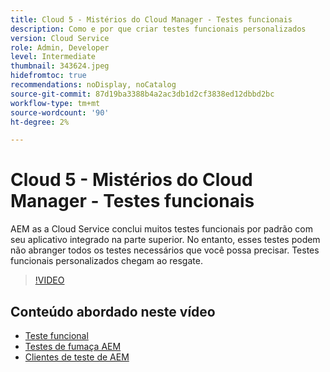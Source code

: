```yaml
---
title: Cloud 5 - Mistérios do Cloud Manager - Testes funcionais
description: Como e por que criar testes funcionais personalizados
version: Cloud Service
role: Admin, Developer
level: Intermediate
thumbnail: 343624.jpeg
hidefromtoc: true
recommendations: noDisplay, noCatalog
source-git-commit: 87d19ba3388b4a2ac3db1d2cf3838ed12dbbd2bc
workflow-type: tm+mt
source-wordcount: '90'
ht-degree: 2%

---
```


# Cloud 5 - Mistérios do Cloud Manager - Testes funcionais

AEM as a Cloud Service conclui muitos testes funcionais por padrão com seu aplicativo integrado na parte superior. No entanto, esses testes podem não abranger todos os testes necessários que você possa precisar. Testes funcionais personalizados chegam ao resgate.

>[!VIDEO](https://video.tv.adobe.com/v/343624)

## Conteúdo abordado neste vídeo

+ [Teste funcional](https://experienceleague.adobe.com/docs/experience-manager-cloud-service/content/implementing/using-cloud-manager/test-results/functional-testing.html)
+ [Testes de fumaça AEM](https://github.com/adobe/aem-test-samples/)
+ [Clientes de teste de AEM](https://github.com/adobe/aem-testing-clients/)
